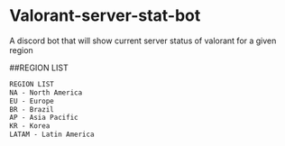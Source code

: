 # Valorant-server-stat-bot
A discord bot that will show current server status of valorant for a given region


##REGION LIST
```css
REGION LIST
NA - North America
EU - Europe
BR - Brazil
AP - Asia Pacific
KR - Korea
LATAM - Latin America
```
